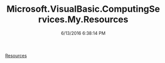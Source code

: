 ﻿---
title: Microsoft.VisualBasic.ComputingServices.My.Resources
date: 6/13/2016 6:38:14 PM
---

[Resources](T-Microsoft.VisualBasic.ComputingServices.My.Resources.Resources.html)
